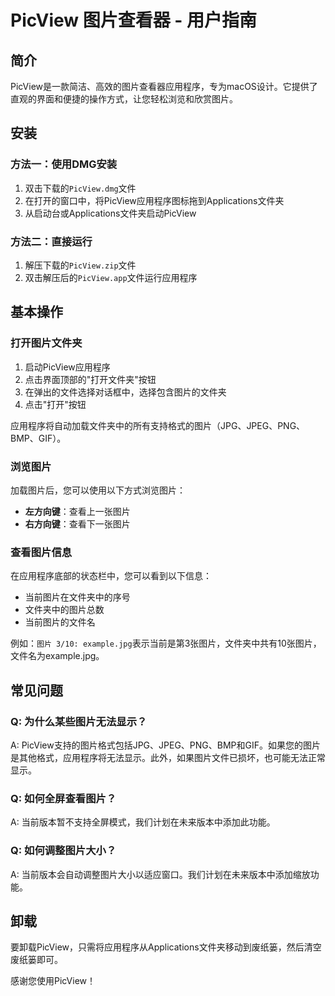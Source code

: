 # PicView 图片查看器 - 用户指南

## 简介

PicView是一款简洁、高效的图片查看器应用程序，专为macOS设计。它提供了直观的界面和便捷的操作方式，让您轻松浏览和欣赏图片。

## 安装

### 方法一：使用DMG安装

1. 双击下载的`PicView.dmg`文件
2. 在打开的窗口中，将PicView应用程序图标拖到Applications文件夹
3. 从启动台或Applications文件夹启动PicView

### 方法二：直接运行

1. 解压下载的`PicView.zip`文件
2. 双击解压后的`PicView.app`文件运行应用程序

## 基本操作

### 打开图片文件夹

1. 启动PicView应用程序
2. 点击界面顶部的"打开文件夹"按钮
3. 在弹出的文件选择对话框中，选择包含图片的文件夹
4. 点击"打开"按钮

应用程序将自动加载文件夹中的所有支持格式的图片（JPG、JPEG、PNG、BMP、GIF）。

### 浏览图片

加载图片后，您可以使用以下方式浏览图片：

- **左方向键**：查看上一张图片
- **右方向键**：查看下一张图片

### 查看图片信息

在应用程序底部的状态栏中，您可以看到以下信息：

- 当前图片在文件夹中的序号
- 文件夹中的图片总数
- 当前图片的文件名

例如：`图片 3/10: example.jpg`表示当前是第3张图片，文件夹中共有10张图片，文件名为example.jpg。

## 常见问题

### Q: 为什么某些图片无法显示？

A: PicView支持的图片格式包括JPG、JPEG、PNG、BMP和GIF。如果您的图片是其他格式，应用程序将无法显示。此外，如果图片文件已损坏，也可能无法正常显示。

### Q: 如何全屏查看图片？

A: 当前版本暂不支持全屏模式，我们计划在未来版本中添加此功能。

### Q: 如何调整图片大小？

A: 当前版本会自动调整图片大小以适应窗口。我们计划在未来版本中添加缩放功能。

## 卸载

要卸载PicView，只需将应用程序从Applications文件夹移动到废纸篓，然后清空废纸篓即可。

感谢您使用PicView！ 